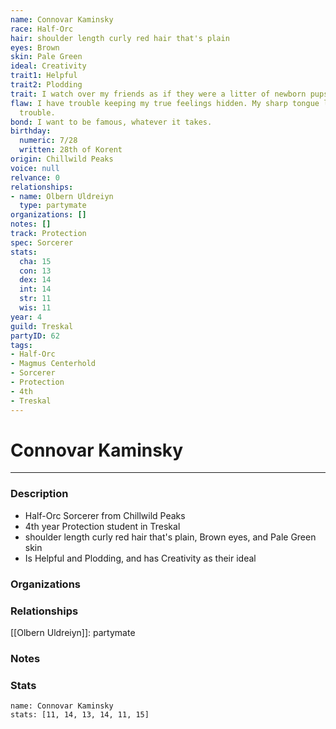 ```yaml
---
name: Connovar Kaminsky
race: Half-Orc
hair: shoulder length curly red hair that's plain
eyes: Brown
skin: Pale Green
ideal: Creativity
trait1: Helpful
trait2: Plodding
trait: I watch over my friends as if they were a litter of newborn pups.
flaw: I have trouble keeping my true feelings hidden. My sharp tongue lands me in
  trouble.
bond: I want to be famous, whatever it takes.
birthday:
  numeric: 7/28
  written: 28th of Korent
origin: Chillwild Peaks
voice: null
relvance: 0
relationships:
- name: Olbern Uldreiyn
  type: partymate
organizations: []
notes: []
track: Protection
spec: Sorcerer
stats:
  cha: 15
  con: 13
  dex: 14
  int: 14
  str: 11
  wis: 11
year: 4
guild: Treskal
partyID: 62
tags:
- Half-Orc
- Magmus Centerhold
- Sorcerer
- Protection
- 4th
- Treskal
---
```

# Connovar Kaminsky
---
### Description
- Half-Orc Sorcerer from Chillwild Peaks
- 4th year Protection student in Treskal
- shoulder length curly red hair that's plain, Brown eyes, and Pale Green skin
- Is Helpful and Plodding, and has Creativity as their ideal

### Organizations

### Relationships
[[Olbern Uldreiyn]]: partymate

### Notes

### Stats
```statblock
name: Connovar Kaminsky
stats: [11, 14, 13, 14, 11, 15]
```